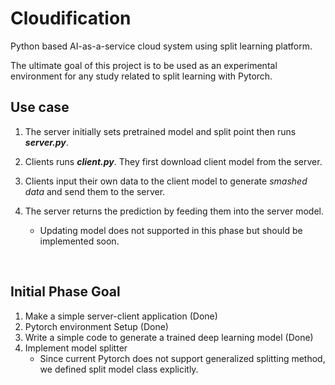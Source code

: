 # Cloudification
Python based AI-as-a-service cloud system using split learning platform.

The ultimate goal of this project is to be used as an experimental environment for any study related to split learning with Pytorch. 



## Use case

1. The server initially sets pretrained model and split point then runs ***server.py***. 

2. Clients runs ***client.py***. They first download client model from the server.

3. Clients input their own data to the client model to generate *smashed data* and send them to the server.

4. The server returns the prediction by feeding them into the server model. 

   - Updating model does not supported in this phase but should be implemented soon.

     ​


## Initial Phase Goal

1. Make a simple server-client application (Done)
2. Pytorch environment Setup (Done)
3. Write a simple code to generate a trained deep learning model (Done)
4. Implement model splitter
   * Since current Pytorch does not support generalized splitting method, we defined split model class explicitly.

